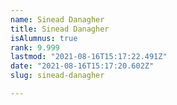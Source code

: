 ```yaml
---
name: Sinead Danagher
title: Sinead Danagher
isAlumnus: true
rank: 9.999
lastmod: "2021-08-16T15:17:22.491Z"
date: "2021-08-16T15:17:20.602Z"
slug: sinead-danagher

---
```

